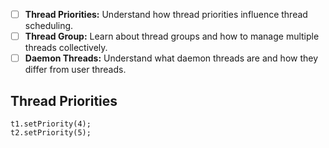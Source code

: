 - [ ] **Thread Priorities:** Understand how thread priorities influence thread scheduling.
- [ ] **Thread Group:** Learn about thread groups and how to manage multiple threads collectively.
- [ ] **Daemon Threads:** Understand what daemon threads are and how they differ from user threads.

## Thread Priorities
```
t1.setPriority(4);
t2.setPriority(5);
```


